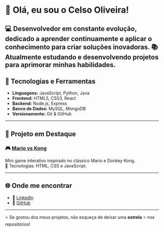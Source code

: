 # 👋 Olá, eu sou o Celso Oliveira!

💻 Desenvolvedor em constante evolução, dedicado a aprender continuamente e aplicar o conhecimento para criar soluções inovadoras.
📚 Atualmente estudando e desenvolvendo projetos para aprimorar minhas habilidades.
---

## 🚀 Tecnologias e Ferramentas
- **Linguagens:** JavaScript, Python, Java  
- **Frontend:** HTML5, CSS3, React  
- **Backend:** Node.js, Express  
- **Banco de Dados:** MySQL, MongoDB  
- **Versionamento:** Git & GitHub  

---

## 📌 Projeto em Destaque
### 🎮 [Mario vs Kong](https://github.com/Celso0liveira/mario-vs-kong)  
Mini game interativo inspirado no clássico Mario e Donkey Kong.  
🔹 Tecnologias: HTML, CSS e JavaScript.  

---

## 🌐 Onde me encontrar
- 💼 [LinkedIn](https://www.linkedin.com/in/celso-oliveira-349620271)  
- 🐙 [GitHub](https://github.com/Celso0liveira)  

---

⭐️ Se gostou dos meus projetos, não esqueça de deixar uma **estrela** ⭐ nos repositórios!
